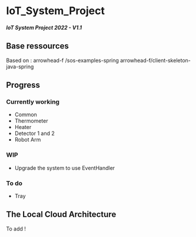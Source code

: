 # IoT_System_Project
##### IoT System Project 2022 - V1.1


## Base ressources
Based on  :    arrowhead-f /sos-examples-spring
               arrowhead-f/client-skeleton-java-spring 
## Progress
### Currently working
- Common
- Thermometer
- Heater
- Detector 1 and 2
- Robot Arm
  
 ### WIP
- Upgrade the system to use EventHandler

### To do  
- Tray

## The Local Cloud Architecture 
To add !
